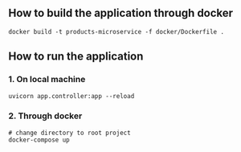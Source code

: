 ## How to build the application through docker
```
docker build -t products-microservice -f docker/Dockerfile .
```

## How to run the application
### 1. On local machine
```
uvicorn app.controller:app --reload
```
### 2. Through docker
```
# change directory to root project
docker-compose up
```